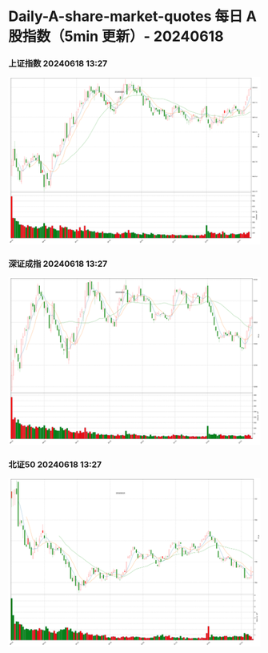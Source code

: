 
# Daily-A-share-market-quotes 每日 A 股指数（5min 更新）- 20240618

### 上证指数 20240618 13:27
![](./fig/2024/6/20240618-sh000001.png)

### 深证成指 20240618 13:27
![](./fig/2024/6/20240618-sz399001.png)

### 北证50 20240618 13:27
![](./fig/2024/6/20240618-bj899050.png)
